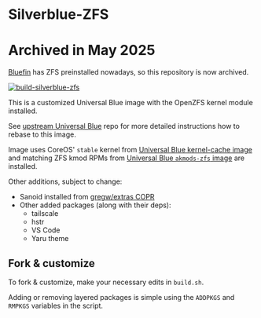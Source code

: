 # Silverblue-ZFS

# Archived in May 2025
[Bluefin](https://projectbluefin.io/) has ZFS preinstalled nowadays, so this repository is now archived.

[![build-silverblue-zfs](https://github.com/0ranki/silverblue-zfs/actions/workflows/build.yml/badge.svg)](https://github.com/0ranki/silverblue-zfs/actions/workflows/build.yml)

This is a customized Universal Blue image with the OpenZFS kernel module installed.

See [upstream Universal Blue](https://github.com/ublue-os/main/) repo for more detailed instructions how
to rebase to this image.

Image uses CoreOS' `stable` kernel from [Universal Blue kernel-cache image](https://ghcr.io/ublue-os/coreos-stable-kernel) and
matching ZFS kmod RPMs from [Universal Blue `akmods-zfs` image](https://ghcr.io/ublue-os/akmods-zfs) are installed.

Other additions, subject to change:
- Sanoid installed from [gregw/extras COPR](https://copr.fedorainfracloud.org/coprs/gregw/extras)
- Other added packages (along with their deps):
  - tailscale
  - hstr
  - VS Code
  - Yaru theme

## Fork & customize

To fork & customize, make your necessary edits in `build.sh`.

Adding or removing layered packages is simple using the `ADDPKGS` and `RMPKGS` variables in the script.

